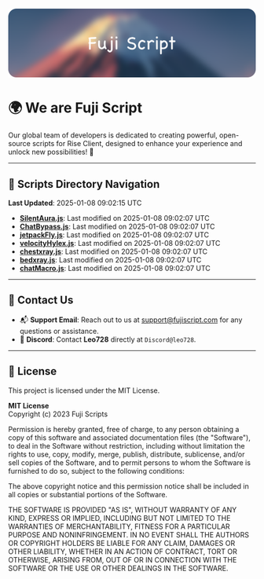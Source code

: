 ![Banner](.github/b.webp)

# 🌍 **We are Fuji Script**

Our global team of developers is dedicated to creating powerful, open-source scripts for Rise Client, designed to enhance your experience and unlock new possibilities! 🌟

---
<!-- SCRIPTS_NAVIGATION_START -->
## 📂 **Scripts Directory Navigation**

**Last Updated**: 2025-01-08 09:02:15 UTC

- **[SilentAura.js](scripts/SilentAura.js)**: Last modified on 2025-01-08 09:02:07 UTC
- **[ChatBypass.js](scripts/ChatBypass.js)**: Last modified on 2025-01-08 09:02:07 UTC
- **[jetpackFly.js](scripts/jetpackFly.js)**: Last modified on 2025-01-08 09:02:07 UTC
- **[velocityHylex.js](scripts/velocityHylex.js)**: Last modified on 2025-01-08 09:02:07 UTC
- **[chestxray.js](scripts/chestxray.js)**: Last modified on 2025-01-08 09:02:07 UTC
- **[bedxray.js](scripts/bedxray.js)**: Last modified on 2025-01-08 09:02:07 UTC
- **[chatMacro.js](scripts/chatMacro.js)**: Last modified on 2025-01-08 09:02:07 UTC

<!-- SCRIPTS_NAVIGATION_END -->

---

## 💬 **Contact Us**  
- 📬 **Support Email**: Reach out to us at [support@fujiscript.com](mailto:support@fujiscript.com) for any questions or assistance.  
- 💬 **Discord**: Contact **Leo728** directly at `Discord@leo728`.

---

## 📜 **License**

This project is licensed under the MIT License.  

**MIT License**  
Copyright (c) 2023 Fuji Scripts  

Permission is hereby granted, free of charge, to any person obtaining a copy of this software and associated documentation files (the "Software"), to deal in the Software without restriction, including without limitation the rights to use, copy, modify, merge, publish, distribute, sublicense, and/or sell copies of the Software, and to permit persons to whom the Software is furnished to do so, subject to the following conditions:  

The above copyright notice and this permission notice shall be included in all copies or substantial portions of the Software.  

THE SOFTWARE IS PROVIDED "AS IS", WITHOUT WARRANTY OF ANY KIND, EXPRESS OR IMPLIED, INCLUDING BUT NOT LIMITED TO THE WARRANTIES OF MERCHANTABILITY, FITNESS FOR A PARTICULAR PURPOSE AND NONINFRINGEMENT. IN NO EVENT SHALL THE AUTHORS OR COPYRIGHT HOLDERS BE LIABLE FOR ANY CLAIM, DAMAGES OR OTHER LIABILITY, WHETHER IN AN ACTION OF CONTRACT, TORT OR OTHERWISE, ARISING FROM, OUT OF OR IN CONNECTION WITH THE SOFTWARE OR THE USE OR OTHER DEALINGS IN THE SOFTWARE.  
